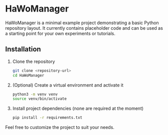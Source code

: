 # HaWoManager

HaWoManager is a minimal example project demonstrating a basic Python
repository layout. It currently contains placeholder code and can be used
as a starting point for your own experiments or tutorials.

## Installation

1. Clone the repository
   ```bash
   git clone <repository-url>
   cd HaWoManager
   ```
2. (Optional) Create a virtual environment and activate it
   ```bash
   python3 -m venv venv
   source venv/bin/activate
   ```
3. Install project dependencies (none are required at the moment)
   ```bash
   pip install -r requirements.txt
   ```

Feel free to customize the project to suit your needs.

